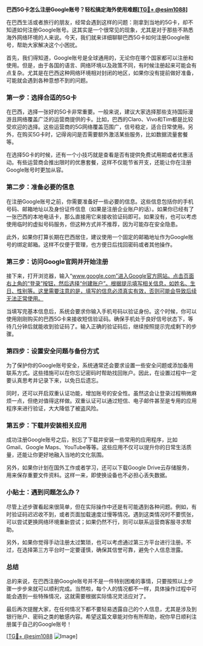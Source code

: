 **巴西5G卡怎么注册Google账号？轻松搞定海外使用难题[[TG💪+ @esim1088](https://t.me/s/esim1088)]**

在巴西生活或者旅行的朋友，经常会遇到这样的问题：刚拿到当地的5G卡，却不知道如何注册Google账号。这其实是一个很常见的现象，尤其是对于那些不熟悉海外网络环境的人来说。今天，我们就来详细聊聊巴西5G卡如何注册Google账号，帮助大家解决这个小困扰。

首先，我们得知道，Google账号是全球通用的，无论你在哪个国家都可以注册和使用。但是，由于各国的语言、网络环境以及政策不同，有时候注册起来可能会有点复杂。尤其是在巴西这种网络环境相对封闭的地区，如果你没有提前做好准备，可能就会遇到各种意想不到的问题。

### 第一步：选择合适的5G卡

在巴西，选择一张好的5G卡非常重要。一般来说，建议大家选择那些支持国际漫游且网络覆盖广泛的运营商提供的卡。比如，巴西的Claro、Vivo和Tim都是比较受欢迎的选择。这些运营商的5G网络覆盖范围广，信号稳定，适合日常使用。另外，在购买5G卡时，记得询问是否需要额外激活某些服务，比如数据流量套餐等。

在选择5G卡的时候，还有一个小技巧就是查看是否有提供免费试用期或者优惠活动。有些运营商会推出限时的优惠套餐，这样不仅能节省开支，还能让你在注册Google账号时更加从容。

### 第二步：准备必要的信息

在注册Google账号之前，你需要准备好一些必要的信息。这些信息包括你的手机号码、邮箱地址以及身份证件信息（如果是注册企业账户的话）。如果你已经有了一张巴西的本地电话卡，那么直接用它来接收验证码即可。如果没有，也可以考虑使用临时的虚拟号码服务，但这种方式并不推荐，因为可能存在安全隐患。

此外，如果你打算长期在巴西居住，建议使用一个固定的邮箱地址作为Google账号的绑定邮箱。这样不仅便于管理，也方便日后找回密码或者其他操作。

### 第三步：访问Google官网并开始注册

接下来，打开浏览器，输入“www.google.com”进入Google官方网站。点击页面右上角的“登录”按钮，然后选择“创建账户”。根据提示填写相关信息，如姓名、生日、性别等。这里需要注意的是，填写的信息必须真实有效，否则可能会导致后续无法正常使用。

当填写完基本信息后，系统会要求你输入手机号码以验证身份。这个时候，你可以使用刚刚购买的巴西5G卡来接收短信验证码。确保手机处于良好信号状态下，等待几分钟后就能收到验证码了。输入正确的验证码后，继续按照提示完成剩下的步骤。

### 第四步：设置安全问题与备份方式

为了保护你的Google账号安全，系统通常还会要求设置一些安全问题或添加备用联系方式。这些措施可以在你忘记密码时帮助找回账户。因此，在设置过程中一定要认真思考并记录下来，以免日后遗忘。

同时，还可以开启双重认证功能，增加账号的安全性。虽然这会让登录过程稍微麻烦一点，但绝对值得这样做。双重认证可以通过短信、电子邮件甚至是专用的应用程序来进行验证，大大降低了被盗风险。

### 第五步：下载并安装相关应用

成功注册Google账号之后，别忘了下载并安装一些常用的应用程序，比如Gmail、Google Maps、YouTube等等。这些应用不仅可以提升你的日常生活质量，还能让你更好地融入当地的文化氛围。

另外，如果你计划在国外工作或者学习，还可以下载Google Drive云存储服务，用来保存重要文件资料。这样一来，即使换设备也不必担心丢失数据。

### 小贴士：遇到问题怎么办？

尽管上述步骤看起来很简单，但在实际操作中还是有可能遇到各种问题。例如，有时验证码迟迟收不到，或者页面加载速度过慢等情况。遇到这类情况时不要慌张，可以尝试更换网络环境重新尝试；如果仍然不行，则可以联系运营商客服寻求帮助。

另外，如果你觉得手动注册太过繁琐，也可以考虑通过第三方平台进行注册。不过，在选择第三方平台时一定要谨慎，确保其信誉可靠，避免个人信息泄露。

### 总结

总的来说，在巴西注册Google账号并不是一件特别困难的事情，只要按照以上步骤一步步来就可以顺利完成。当然啦，每个人的情况都不一样，具体操作过程中可能会遇到一些特殊情况，这就需要根据实际情况灵活应对了。

最后再次提醒大家，在任何情况下都不要轻易透露自己的个人信息，尤其是涉及到银行账户、密码之类的敏感内容。希望这篇文章能对你有所帮助，祝你早日顺利注册属于自己的Google账号！

[[TG💪+ @esim1088](https://t.me/s/esim1088) ![Image](https://i.postimg.cc/4NQfJmqS/Snipaste-2025-05-13-00-14-12.png)]